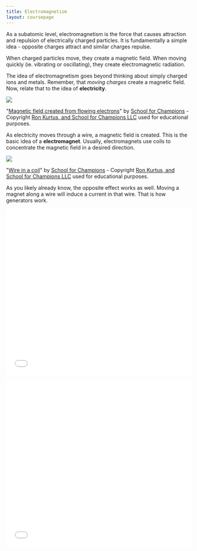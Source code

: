 ```yaml
---
title: Electromagnetism
layout: coursepage
---
```


As a subatomic level, electromagnetism is the force that causes attraction and repulsion of electrically charged particles. It is fundamentally a simple idea - opposite charges attract and similar charges repulse.

When charged particles move, they create a magnetic field. When moving quickly (ie. vibrating or oscillating), they create electromagnetic radiation.

The idea of electromagnetism goes beyond thinking about simply charged ions and metals. Remember, that *moving charges* create a magnetic field. Now, relate that to the idea of **electricity**.

<div class="credited">
<a href="http://www.school-for-champions.com/science/electromagnetism.htm"><img src="http://www.school-for-champions.com/science/images/electromagnetism__wire_magnetic_field.gif"></a><p>"<a href="http://www.school-for-champions.com/science/electromagnetism.htm">Magnetic field created from flowing electrons</a>" by <a href="http://www.school-for-champions.com/">School for Champions</a> - Copyright <a href="http://www.school-for-champions.com/copyright.htm">Ron Kurtus, and School for Champions LLC</a> used for educational purposes.
</div>

As electricity moves through a wire, a magnetic field is created. This is the basic idea of a **electromagnet**. Usually, electromagnets use coils to concentrate the magnetic field in a desired direction.

<div class="credited">
<a href="http://www.school-for-champions.com/science/electromagnetism.htm"><img src="http://www.school-for-champions.com/science/images/electromagnetism__coiled_wire.gif"></a><p>"<a href="http://www.school-for-champions.com/science/electromagnetism.htm">Wire in a coil</a>" by <a href="http://www.school-for-champions.com/">School for Champions</a> - Copyright <a href="http://www.school-for-champions.com/copyright.htm">Ron Kurtus, and School for Champions LLC</a> used for educational purposes.
</div>

As you likely already know, the opposite effect works as well. Moving a magnet along a wire will induce a current in that wire. That is how generators work.

<div class="video-container">
<iframe width="100%" height="450" src="//www.youtube.com/embed/GMnsZuEE_m8" frameborder="0" allowfullscreen></iframe>
</div>
<p>
<div class="video-container">
<iframe width="100%" height="450" src="//www.youtube.com/embed/cy6kba3A8vY" frameborder="0" allowfullscreen></iframe>
</div>
